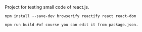 Project for testing small code of react.js.

```bash:setup
npm install --save-dev browserify reactify react react-dom
```

```bash:build
npm run build #of course you can edit it from package.json.
```
